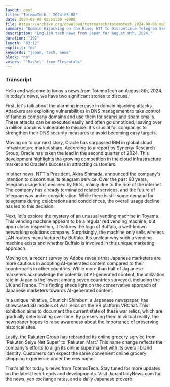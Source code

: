 ```yaml
---
layout: post
title: "TotemoTech - 2024-08-08"
date: 2024-08-08 08:51:00 +0900
file: https://archive.org/download/totemotech/totemotech_2024-08-08.mp3
summary: "Domain Hijacking on the Rise, NTT to Discontinue Telegram Service, & more…"
description: "English tech news from Japan for August 8th, 2024."
duration: "192"
length: "03:12"
explicit: "no"
keywords: "japan, tech, news"
block: "no"
voices: "'Rachel' from ElevenLabs"
---
```


### Transcript

Hello and welcome to today's news from TotemoTech on August 8th, 2024. In today's news, we have two significant stories to discuss.

First, let's talk about the alarming increase in domain hijacking attacks. Attackers are exploiting vulnerabilities in DNS management to take control of famous company domains and use them for scams and spam emails. These attacks can be executed easily and often go unnoticed, leaving over a million domains vulnerable to misuse. It's crucial for companies to strengthen their DNS security measures to avoid becoming easy targets.

Moving on to our next story, Oracle has surpassed IBM in global cloud infrastructure market share. According to a report by Synergy Research Group, Oracle has taken the lead in the second quarter of 2024. This development highlights the growing competition in the cloud infrastructure market and Oracle's success in attracting customers.

In other news, NTT's President, Akira Shimada, announced the company's intention to discontinue its telegram service. Over the past 60 years, telegram usage has declined by 96%, mainly due to the rise of the internet. The company has already terminated related services, and the future of telegram was under consideration. While there is still some demand for telegrams during celebrations and condolences, the overall usage decline has led to this decision.

Next, let's explore the mystery of an unusual vending machine in Toyama. This vending machine appears to be a regular red vending machine, but upon closer inspection, it features the logo of Buffalo, a well-known networking solutions company. Surprisingly, the machine only sells wireless LAN routers manufactured by Buffalo. It's unclear why such a vending machine exists and whether Buffalo is involved in this unique marketing approach.

Moving on, a recent survey by Adobe reveals that Japanese marketers are more cautious in adopting AI-generated content compared to their counterparts in other countries. While more than half of Japanese marketers acknowledge the potential of AI-generated content, the utilization rate in Japan is the lowest among seven countries surveyed, including the UK and France. This finding sheds light on the conservative approach of Japanese marketers towards AI-generated content.

In a unique initiative, Chunichi Shimbun, a Japanese newspaper, has showcased 3D models of war relics on the VR platform VRChat. This exhibition aims to document the current state of these war relics, which are gradually deteriorating over time. By preserving them in virtual reality, the newspaper hopes to raise awareness about the importance of preserving historical sites.

Lastly, the Rakuten Group has rebranded its online grocery service from 'Rakuten Seiyu Net Super' to 'Rakuten Mart.' This name change reflects the company's efforts to align its online supermarket with its overall brand identity. Customers can expect the same convenient online grocery shopping experience under the new name.

That's all for today's news from TotemoTech. Stay tuned for more updates on the latest tech trends and developments.   Visit JapanDailyNews.com for the news, yen exchange rates, and a daily Japanese proverb.
